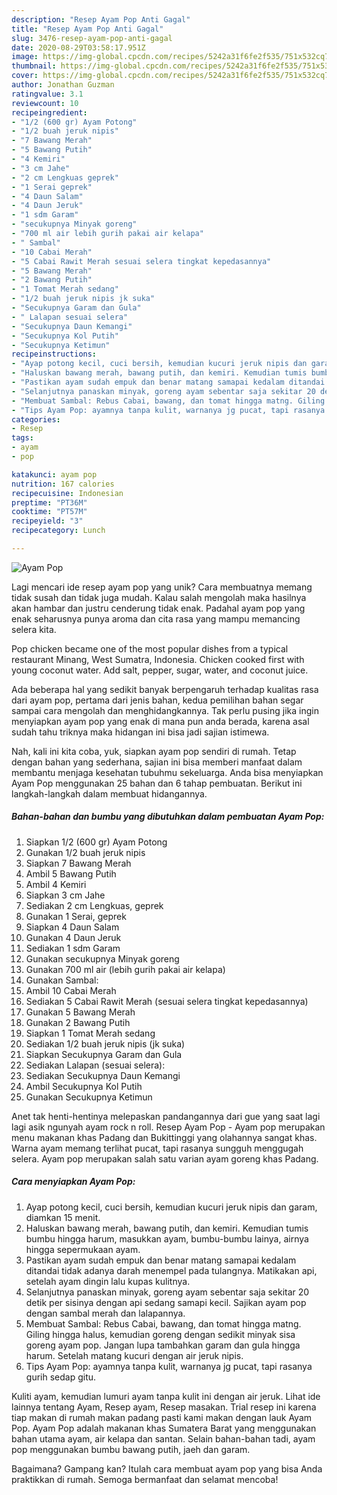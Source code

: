 ```yaml
---
description: "Resep Ayam Pop Anti Gagal"
title: "Resep Ayam Pop Anti Gagal"
slug: 3476-resep-ayam-pop-anti-gagal
date: 2020-08-29T03:58:17.951Z
image: https://img-global.cpcdn.com/recipes/5242a31f6fe2f535/751x532cq70/ayam-pop-foto-resep-utama.jpg
thumbnail: https://img-global.cpcdn.com/recipes/5242a31f6fe2f535/751x532cq70/ayam-pop-foto-resep-utama.jpg
cover: https://img-global.cpcdn.com/recipes/5242a31f6fe2f535/751x532cq70/ayam-pop-foto-resep-utama.jpg
author: Jonathan Guzman
ratingvalue: 3.1
reviewcount: 10
recipeingredient:
- "1/2 (600 gr) Ayam Potong"
- "1/2 buah jeruk nipis"
- "7 Bawang Merah"
- "5 Bawang Putih"
- "4 Kemiri"
- "3 cm Jahe"
- "2 cm Lengkuas geprek"
- "1 Serai geprek"
- "4 Daun Salam"
- "4 Daun Jeruk"
- "1 sdm Garam"
- "secukupnya Minyak goreng"
- "700 ml air lebih gurih pakai air kelapa"
- " Sambal"
- "10 Cabai Merah"
- "5 Cabai Rawit Merah sesuai selera tingkat kepedasannya"
- "5 Bawang Merah"
- "2 Bawang Putih"
- "1 Tomat Merah sedang"
- "1/2 buah jeruk nipis jk suka"
- "Secukupnya Garam dan Gula"
- " Lalapan sesuai selera"
- "Secukupnya Daun Kemangi"
- "Secukupnya Kol Putih"
- "Secukupnya Ketimun"
recipeinstructions:
- "Ayap potong kecil, cuci bersih, kemudian kucuri jeruk nipis dan garam, diamkan 15 menit."
- "Haluskan bawang merah, bawang putih, dan kemiri. Kemudian tumis bumbu hingga harum, masukkan ayam, bumbu-bumbu lainya, airnya hingga sepermukaan ayam."
- "Pastikan ayam sudah empuk dan benar matang samapai kedalam ditandai tidak adanya darah menempel pada tulangnya. Matikakan api, setelah ayam dingin lalu kupas kulitnya."
- "Selanjutnya panaskan minyak, goreng ayam sebentar saja sekitar 20 detik per sisinya dengan api sedang samapi kecil. Sajikan ayam pop dengan sambal merah dan lalapannya."
- "Membuat Sambal: Rebus Cabai, bawang, dan tomat hingga matng. Giling hingga halus, kemudian goreng dengan sedikit minyak sisa goreng ayam pop. Jangan lupa tambahkan garam dan gula hingga harum. Setelah matang kucuri dengan air jeruk nipis."
- "Tips Ayam Pop: ayamnya tanpa kulit, warnanya jg pucat, tapi rasanya gurih sedap gitu."
categories:
- Resep
tags:
- ayam
- pop

katakunci: ayam pop 
nutrition: 167 calories
recipecuisine: Indonesian
preptime: "PT36M"
cooktime: "PT57M"
recipeyield: "3"
recipecategory: Lunch

---
```



![Ayam Pop](https://img-global.cpcdn.com/recipes/5242a31f6fe2f535/751x532cq70/ayam-pop-foto-resep-utama.jpg)

Lagi mencari ide resep ayam pop yang unik? Cara membuatnya memang tidak susah dan tidak juga mudah. Kalau salah mengolah maka hasilnya akan hambar dan justru cenderung tidak enak. Padahal ayam pop yang enak seharusnya punya aroma dan cita rasa yang mampu memancing selera kita.

Pop chicken became one of the most popular dishes from a typical restaurant Minang, West Sumatra, Indonesia. Chicken cooked first with young coconut water. Add salt, pepper, sugar, water, and coconut juice.

Ada beberapa hal yang sedikit banyak berpengaruh terhadap kualitas rasa dari ayam pop, pertama dari jenis bahan, kedua pemilihan bahan segar sampai cara mengolah dan menghidangkannya. Tak perlu pusing jika ingin menyiapkan ayam pop yang enak di mana pun anda berada, karena asal sudah tahu triknya maka hidangan ini bisa jadi sajian istimewa.


Nah, kali ini kita coba, yuk, siapkan ayam pop sendiri di rumah. Tetap dengan bahan yang sederhana, sajian ini bisa memberi manfaat dalam membantu menjaga kesehatan tubuhmu sekeluarga. Anda bisa menyiapkan Ayam Pop menggunakan 25 bahan dan 6 tahap pembuatan. Berikut ini langkah-langkah dalam membuat hidangannya.

<!--inarticleads1-->

##### Bahan-bahan dan bumbu yang dibutuhkan dalam pembuatan Ayam Pop:

1. Siapkan 1/2 (600 gr) Ayam Potong
1. Gunakan 1/2 buah jeruk nipis
1. Siapkan 7 Bawang Merah
1. Ambil 5 Bawang Putih
1. Ambil 4 Kemiri
1. Siapkan 3 cm Jahe
1. Sediakan 2 cm Lengkuas, geprek
1. Gunakan 1 Serai, geprek
1. Siapkan 4 Daun Salam
1. Gunakan 4 Daun Jeruk
1. Sediakan 1 sdm Garam
1. Gunakan secukupnya Minyak goreng
1. Gunakan 700 ml air (lebih gurih pakai air kelapa)
1. Gunakan  Sambal:
1. Ambil 10 Cabai Merah
1. Sediakan 5 Cabai Rawit Merah (sesuai selera tingkat kepedasannya)
1. Gunakan 5 Bawang Merah
1. Gunakan 2 Bawang Putih
1. Siapkan 1 Tomat Merah sedang
1. Sediakan 1/2 buah jeruk nipis (jk suka)
1. Siapkan Secukupnya Garam dan Gula
1. Sediakan  Lalapan (sesuai selera):
1. Sediakan Secukupnya Daun Kemangi
1. Ambil Secukupnya Kol Putih
1. Gunakan Secukupnya Ketimun


Anet tak henti-hentinya melepaskan pandangannya dari gue yang saat lagi lagi asik ngunyah ayam rock n roll. Resep Ayam Pop - Ayam pop merupakan menu makanan khas Padang dan Bukittinggi yang olahannya sangat khas. Warna ayam memang terlihat pucat, tapi rasanya sungguh menggugah selera. Ayam pop merupakan salah satu varian ayam goreng khas Padang. 

<!--inarticleads2-->

##### Cara menyiapkan Ayam Pop:

1. Ayap potong kecil, cuci bersih, kemudian kucuri jeruk nipis dan garam, diamkan 15 menit.
1. Haluskan bawang merah, bawang putih, dan kemiri. Kemudian tumis bumbu hingga harum, masukkan ayam, bumbu-bumbu lainya, airnya hingga sepermukaan ayam.
1. Pastikan ayam sudah empuk dan benar matang samapai kedalam ditandai tidak adanya darah menempel pada tulangnya. Matikakan api, setelah ayam dingin lalu kupas kulitnya.
1. Selanjutnya panaskan minyak, goreng ayam sebentar saja sekitar 20 detik per sisinya dengan api sedang samapi kecil. Sajikan ayam pop dengan sambal merah dan lalapannya.
1. Membuat Sambal: Rebus Cabai, bawang, dan tomat hingga matng. Giling hingga halus, kemudian goreng dengan sedikit minyak sisa goreng ayam pop. Jangan lupa tambahkan garam dan gula hingga harum. Setelah matang kucuri dengan air jeruk nipis.
1. Tips Ayam Pop: ayamnya tanpa kulit, warnanya jg pucat, tapi rasanya gurih sedap gitu.


Kuliti ayam, kemudian lumuri ayam tanpa kulit ini dengan air jeruk. Lihat ide lainnya tentang Ayam, Resep ayam, Resep masakan. Trial resep ini karena tiap makan di rumah makan padang pasti kami makan dengan lauk Ayam Pop. Ayam Pop adalah makanan khas Sumatera Barat yang menggunakan bahan utama ayam, air kelapa dan santan. Selain bahan-bahan tadi, ayam pop menggunakan bumbu bawang putih, jaeh dan garam. 

Bagaimana? Gampang kan? Itulah cara membuat ayam pop yang bisa Anda praktikkan di rumah. Semoga bermanfaat dan selamat mencoba!
